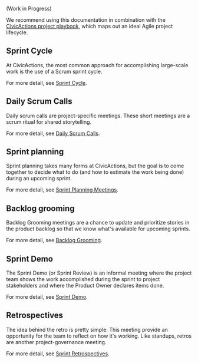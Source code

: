 (Work in Progress) 

We recommend using this documentation in combination with the [CivicActions project playbook](https://trello.com/b/qyI4wa18/template-civicactions-project-playbook), which maps out an ideal Agile project lifecycle.

## Sprint Cycle

At CivicActions, the most common approach for accomplishing large-scale work is the use of a Scrum sprint cycle.

For more detail, see [Sprint Cycle](../../04-how-we-work/agile-practices/sprint-cycle.md).

## Daily Scrum Calls

Daily scrum calls are project-specific meetings. These short meetings are a scrum ritual for shared storytelling. 

For more detail, see [Daily Scrum Calls](../../04-how-we-work/agile-practices/daily-scrum-calls.md).

## Sprint planning

Sprint planning takes many forms at CivicActions, but the goal is to come together to decide what to do (and how to estimate the work being done) during an upcoming sprint.

For more detail, see [Sprint Planning Meetings](../../04-how-we-work/agile-practices/sprint-planning-meetings.md).

## Backlog grooming

Backlog Grooming meetings are a chance to update and prioritize stories in the product backlog so that we know what's available for upcoming sprints.

For more detail, see [Backlog Grooming](../../04-how-we-work/agile-practices/backlog-grooming.md).

## Sprint Demo

The Sprint Demo (or Sprint Review) is an informal meeting where the project team shows the work accomplished during the sprint to project stakeholders and where the Product Owner declares items done.

For more detail, see [Sprint Demo](../../04-how-we-work/agile-practices/sprint-demo.md).

## Retrospectives

The idea behind the retro is pretty simple: This meeting provide an opportunity for the team to reflect on how it's working. Like standups, retros are another project-governance meeting.

For more detail, see [Sprint Retrospectives](../../04-how-we-work/agile-practices/sprint-retrospectives.md).

